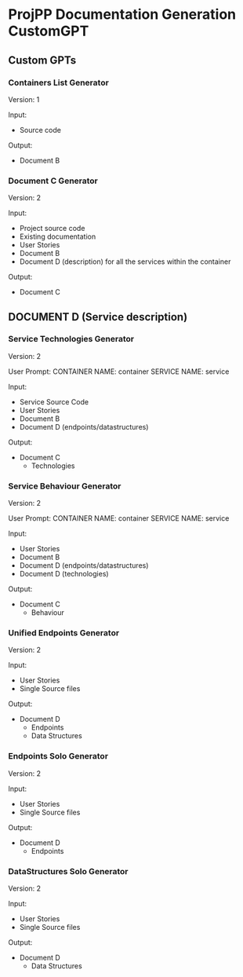 # ProjPP Documentation Generation CustomGPT

## Custom GPTs

### Containers List Generator

Version: 1

Input: 
- Source code

Output:
- Document B

### Document C Generator

Version: 2

Input: 
- Project source code
- Existing documentation
- User Stories
- Document B
- Document D (description) for all the services within the container

Output:
- Document C

## DOCUMENT D (Service description)

### Service Technologies Generator

Version: 2

User Prompt:
CONTAINER NAME: container
SERVICE NAME: service

Input:
- Service Source Code
- User Stories
- Document B
- Document D (endpoints/datastructures)

Output:
- Document C
    - Technologies

### Service Behaviour Generator

Version: 2

User Prompt:
CONTAINER NAME: container
SERVICE NAME: service

Input:
- User Stories
- Document B
- Document D (endpoints/datastructures)
- Document D (technologies)

Output:
- Document C
    - Behaviour


### Unified Endpoints Generator

Version: 2
 
Input:
- User Stories
- Single Source files

Output:
- Document D
    - Endpoints
    - Data Structures


### Endpoints Solo Generator

Version: 2

Input:
- User Stories
- Single Source files

Output:
- Document D
    - Endpoints


### DataStructures Solo Generator

Version: 2

Input:
- User Stories
- Single Source files

Output:
- Document D
    - Data Structures